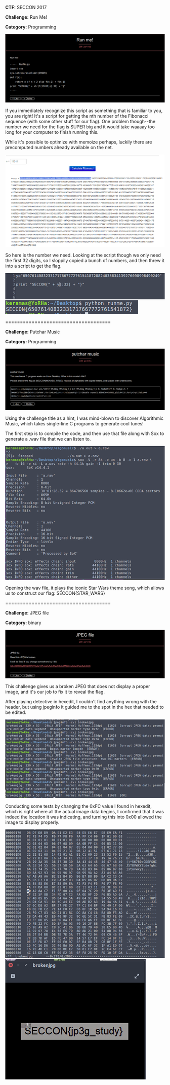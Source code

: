 <b>CTF:</b>
SECCON 2017


<b>Challenge:</b>
Run Me!

<b>Category:</b>
Programming

<img src="https://github.com/Keramas/CTF-Writeups/blob/master/Images/seccon2017/runme.png">

If you immediately recognize this script as something that is familiar to you, you are right!
It's a script for getting the nth number of the Fibonacci sequence (with some other stuff for our flag). One problem though--the number we need for the flag is SUPER big and it would take waaaay too long for your computer to finish running this. 

While it's possible to optimize with memoize perhaps, luckily there are precomputed numbers already available on the net. 

<img src="https://github.com/Keramas/CTF-Writeups/blob/master/Images/seccon2017/largefib.png">

So here is the number we need. Looking at the script though we only need the first 32 digits, so I sloppily copied a bunch of numbers, and then threw it into a script to get the flag.

<img src="https://github.com/Keramas/CTF-Writeups/blob/master/Images/seccon2017/runmemodded.png">
<img src="https://github.com/Keramas/CTF-Writeups/blob/master/Images/seccon2017/runmeflag.png">

====================================

<b>Challenge:</b>
Putchar Music

<b>Category:</b>
Programming

<img src="https://github.com/Keramas/CTF-Writeups/blob/master/Images/seccon2017/putcharmusic_challenge.png">

Using the challenge title as a hint, I was mind-blown to discover Algorithmic Music, which takes single-line C programs to generate cool tunes! 

The first step is to compile the code, and then use that file along with Sox to generate a .wav file that we can listen to. 

<img src="https://github.com/Keramas/CTF-Writeups/blob/master/Images/seccon2017/putcharmusic.png">

Opening the wav file, it plays the iconic Star Wars theme song, which allows us to construct our flag: 
SECCON{STAR_WARS}

====================================

<b>Challenge:</b>
JPEG file

<b>Category:</b>
binary

<img src="https://github.com/Keramas/CTF-Writeups/blob/master/Images/seccon2017/jpegfile_challenge.png">

This challenge gives us a broken JPEG that does not display a proper image, and it's our job to fix it to reveal the flag. 

After playing detective in hexedit, I couldn't find anything wrong with the header, but using jpeginfo it guided me to the spot in the hex that needed to be edited.

<img src="https://github.com/Keramas/CTF-Writeups/blob/master/Images/seccon2017/jpgbroken.png">

Conducting some tests by changing the 0xFC value I found in hexedit, which is right where all the actual image data begins, I confirmed that it was indeed the location it was indicating, and turning this into 0x00 allowed the image to display properly.

<img src="https://github.com/Keramas/CTF-Writeups/blob/master/Images/seccon2017/fixedjpg.png">

<img src="https://github.com/Keramas/CTF-Writeups/blob/master/Images/seccon2017/brokenjpg_flag.png">
